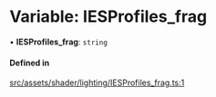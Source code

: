 # Variable: IESProfiles\_frag

• **IESProfiles\_frag**: `string`

#### Defined in

[src/assets/shader/lighting/IESProfiles_frag.ts:1](https://github.com/Orillusion/orillusion/blob/main/src/assets/shader/lighting/IESProfiles_frag.ts#L1)

